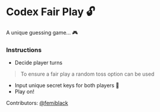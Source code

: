 # Codex Fair Play :unlock:
A unique guessing game... :video_game:

### Instructions
- Decide player turns
> To ensure a fair play a random toss option can be used
- Input unique secret keys for both players :key:
- Play on!

Contributors:
[@femiblack](https://github.com/FemiBlack)

